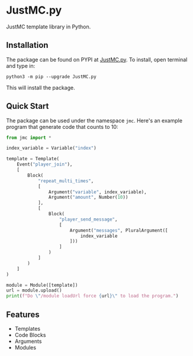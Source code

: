 # JustMC.py
JustMC template library in Python.

## Installation
The package can be found on PYPI at [JustMC.py](https://pypi.org/project/JustMC.py/). To install, open terminal
and type in:
```shell
python3 -m pip --upgrade JustMC.py
```
This will install the package.

## Quick Start
The package can be used under the namespace `jmc`. Here's an example program that generate code that counts to 10:
```python
from jmc import *

index_variable = Variable("index")

template = Template(
    Event("player_join"),
    [
        Block(
            "repeat_multi_times",
            [
                Argument("variable", index_variable),
                Argument("amount", Number(10))
            ],
            [
                Block(
                    "player_send_message",
                    [
                        Argument("messages", PluralArgument([
                            index_variable
                        ]))
                    ]
                )
            ]
        )
    ]
)

module = Module([template])
url = module.upload()
print(f"Do \"/module loadUrl force {url}\" to load the program.")
```

## Features
- Templates
- Code Blocks
- Arguments
- Modules